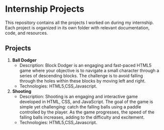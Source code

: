 # Internship Projects

This repository contains all the projects I worked on during my internship. Each project is organized in its own folder with relevant documentation, code, and resources.

## Projects
1. **Ball Dodger**
   - Description:  Block Dodger is an engaging and fast-paced HTML5 game where your objective is to navigate a small character through a series of descending blocks.
                 The challenge is to avoid falling through the holes within these blocks by moving left and right.
   - Technologies:  HTML5,CSS,Javascript.
2. **Shooting**
   - Description:  Shooting is an engaging and interactive game developed in HTML, CSS, and JavaScript.
                The goal of the game is simple yet challenging: catch the falling balls using a paddle controlled by the player. As the game progresses, the speed of the falling balls 
                increases, adding to the difficulty and excitement.
   - Technologies:  HTML5,CSS,Javascript.
